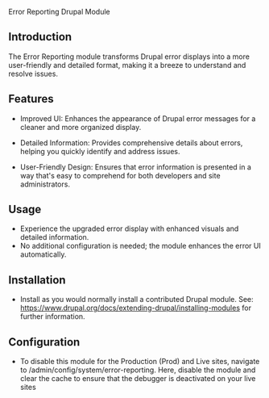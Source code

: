 Error Reporting Drupal Module

Introduction
------------

The Error Reporting module transforms Drupal error displays 
into a more user-friendly and detailed format, making it a 
breeze to understand and resolve issues.

Features
------------
* Improved UI: Enhances the appearance of Drupal error 
  messages for a cleaner and more organized display.

* Detailed Information: Provides comprehensive details 
  about errors, helping you quickly identify and address issues.

* User-Friendly Design: Ensures that error information 
  is presented in a way that's easy to comprehend for both 
  developers and site administrators.

Usage
------------
* Experience the upgraded error display with enhanced visuals 
  and detailed information.
* No additional configuration is needed; the module
  enhances the error UI automatically.

Installation
------------

 * Install as you would normally install a contributed Drupal module. 
  See: https://www.drupal.org/docs/extending-drupal/installing-modules
   for further information.

Configuration
------------
  * To disable this module for the Production (Prod) and Live sites, navigate to
    /admin/config/system/error-reporting. Here, disable the module and clear the
    cache to ensure that the debugger is deactivated on your live sites
 
